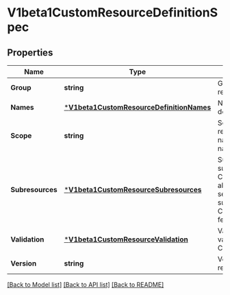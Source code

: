 # V1beta1CustomResourceDefinitionSpec

## Properties
Name | Type | Description | Notes
------------ | ------------- | ------------- | -------------
**Group** | **string** | Group is the group this resource belongs in | [default to null]
**Names** | [***V1beta1CustomResourceDefinitionNames**](v1beta1.CustomResourceDefinitionNames.md) | Names are the names used to describe this custom resource | [default to null]
**Scope** | **string** | Scope indicates whether this resource is cluster or namespace scoped.  Default is namespaced | [default to null]
**Subresources** | [***V1beta1CustomResourceSubresources**](v1beta1.CustomResourceSubresources.md) | Subresources describes the subresources for CustomResources This field is alpha-level and should only be sent to servers that enable subresources via the CustomResourceSubresources feature gate. | [optional] [default to null]
**Validation** | [***V1beta1CustomResourceValidation**](v1beta1.CustomResourceValidation.md) | Validation describes the validation methods for CustomResources | [optional] [default to null]
**Version** | **string** | Version is the version this resource belongs in | [default to null]

[[Back to Model list]](../README.md#documentation-for-models) [[Back to API list]](../README.md#documentation-for-api-endpoints) [[Back to README]](../README.md)


